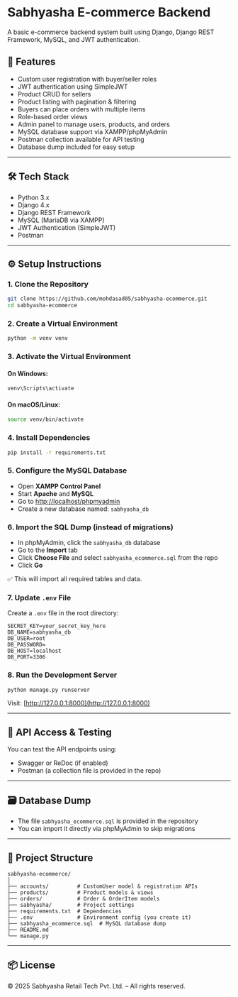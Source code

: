 # Sabhyasha E-commerce Backend

A basic e-commerce backend system built using Django, Django REST Framework, MySQL, and JWT authentication.

## 🚀 Features

- Custom user registration with buyer/seller roles
- JWT authentication using SimpleJWT
- Product CRUD for sellers
- Product listing with pagination & filtering
- Buyers can place orders with multiple items
- Role-based order views
- Admin panel to manage users, products, and orders
- MySQL database support via XAMPP/phpMyAdmin
- Postman collection available for API testing
- Database dump included for easy setup

---

## 🛠 Tech Stack

- Python 3.x
- Django 4.x
- Django REST Framework
- MySQL (MariaDB via XAMPP)
- JWT Authentication (SimpleJWT)
- Postman

---

## ⚙️ Setup Instructions

### 1. Clone the Repository

```bash
git clone https://github.com/mohdasad05/sabhyasha-ecommerce.git
cd sabhyasha-ecommerce
```

### 2. Create a Virtual Environment

```bash
python -m venv venv
```

### 3. Activate the Virtual Environment

#### On Windows:
```bash
venv\Scripts\activate
```

#### On macOS/Linux:
```bash
source venv/bin/activate
```

### 4. Install Dependencies

```bash
pip install -r requirements.txt
```

### 5. Configure the MySQL Database

- Open **XAMPP Control Panel**
- Start **Apache** and **MySQL**
- Go to [http://localhost/phpmyadmin](http://localhost/phpmyadmin)
- Create a new database named: `sabhyasha_db`

### 6. Import the SQL Dump (instead of migrations)

- In phpMyAdmin, click the `sabhyasha_db` database
- Go to the **Import** tab
- Click **Choose File** and select `sabhyasha_ecommerce.sql` from the repo
- Click **Go**

✅ This will import all required tables and data.

### 7. Update `.env` File

Create a `.env` file in the root directory:

```env
SECRET_KEY=your_secret_key_here
DB_NAME=sabhyasha_db
DB_USER=root
DB_PASSWORD=
DB_HOST=localhost
DB_PORT=3306
```

### 8. Run the Development Server

```bash
python manage.py runserver
```

Visit: [http://127.0.0.1:8000](http://127.0.0.1:8000)

---

## 🧪 API Access & Testing

You can test the API endpoints using:
- Swagger or ReDoc (if enabled)
- Postman (a collection file is provided in the repo)

---

## 🗃 Database Dump

- The file `sabhyasha_ecommerce.sql` is provided in the repository
- You can import it directly via phpMyAdmin to skip migrations

---

## 📂 Project Structure

```
sabhyasha-ecommerce/
│
├── accounts/         # CustomUser model & registration APIs
├── products/         # Product models & views
├── orders/           # Order & OrderItem models
├── sabhyasha/        # Project settings
├── requirements.txt  # Dependencies
├── .env              # Environment config (you create it)
├── sabhyasha_ecommerce.sql  # MySQL database dump
├── README.md
└── manage.py
```

---

## 📦 License

© 2025 Sabhyasha Retail Tech Pvt. Ltd. – All rights reserved.